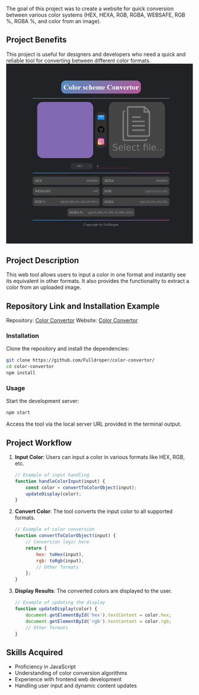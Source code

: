 The goal of this project was to create a website for quick conversion between various color systems (HEX, HEXA, RGB, RGBA, WEBSAFE, RGB %, RGBA %, and color from an image).

## Project Benefits
This project is useful for designers and developers who need a quick and reliable tool for converting between different color formats.
![example](./example.png)

## Project Description
This web tool allows users to input a color in one format and instantly see its equivalent in other formats. It also provides the functionality to extract a color from an uploaded image.

## Repository Link and Installation Example
Repository: [Color Convertor](https://github.com/Fulldroper/color-convertor/)
Website: [Color Convertor](https://fulldroper.github.io/color-convertor/)

### Installation
Clone the repository and install the dependencies:

```bash
git clone https://github.com/Fulldroper/color-convertor/
cd color-convertor
npm install
```

### Usage
Start the development server:

```bash
npm start
```

Access the tool via the local server URL provided in the terminal output.

## Project Workflow
1. **Input Color**: Users can input a color in various formats like HEX, RGB, etc.
    ```javascript
    // Example of input handling
    function handleColorInput(input) {
        const color = convertToColorObject(input);
        updateDisplay(color);
    }
    ```

2. **Convert Color**: The tool converts the input color to all supported formats.
    ```javascript
    // Example of color conversion
    function convertToColorObject(input) {
        // Conversion logic here
        return {
            hex: toHex(input),
            rgb: toRgb(input),
            // Other formats
        };
    }
    ```

3. **Display Results**: The converted colors are displayed to the user.
    ```javascript
    // Example of updating the display
    function updateDisplay(color) {
        document.getElementById('hex').textContent = color.hex;
        document.getElementById('rgb').textContent = color.rgb;
        // Other formats
    }
    ```

## Skills Acquired
- Proficiency in JavaScript
- Understanding of color conversion algorithms
- Experience with frontend web development
- Handling user input and dynamic content updates
